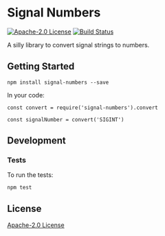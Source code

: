 # Signal Numbers

[![Apache-2.0 License](https://img.shields.io/github/license/bluk/signal-numbers.svg)](https://github.com/bluk/signal-numbers/blob/master/LICENSE) [![Build Status](https://travis-ci.com/bluk/signal-numbers.svg?branch=master)](https://travis-ci.com/bluk/signal-numbers)

A silly library to convert signal strings to numbers.

## Getting Started

```
npm install signal-numbers --save
```

In your code:

```
const convert = require('signal-numbers').convert

const signalNumber = convert('SIGINT')
```

## Development

### Tests

To run the tests:

```
npm test
```

## License

[Apache-2.0 License](https://github.com/bluk/signal-numbers/blob/master/LICENSE)
